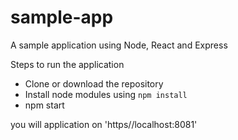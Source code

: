 # sample-app
A sample application using Node, React and Express

Steps to run the application

- Clone or download the repository
- Install node modules using ```npm install```
- npm start

you will application on 'https//localhost:8081'

